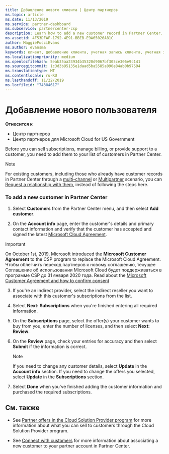 ```yaml
---
title: Добавление нового клиента | Центр партнеров
ms.topic: article
ms.date: 11/13/2019
ms.service: partner-dashboard
ms.subservice: partnercenter-csp
description: Learn how to add a new customer record in Partner Center. Then, you can sell the customer subscriptions, manage billing, or provide customer support.
ms.assetid: 4F53DFAF-1792-4E91-BBEB-E9A65026A81C
author: MaggiePucciEvans
ms.author: evansma
keywords: клиент, добавление клиента, учетная запись клиента, учетная запись клиента в Центре партнеров, клиенты, добавление клиентов, создание учетной записи клиента
ms.localizationpriority: medium
ms.openlocfilehash: 5eab35aa23934b35320d9067bf305ce306e9c141
ms.sourcegitcommit: 1c3d3b95135e1daad5ba5585a090e84ab0b97594
ms.translationtype: MT
ms.contentlocale: ru-RU
ms.lasthandoff: 11/22/2019
ms.locfileid: "74384617"
---
```

# <a name="add-a-new-customer"></a>Добавление нового пользователя

**Относится к**

-  Центр партнеров
-  Центр партнеров для Microsoft Cloud for US Government

Before you can sell subscriptions, manage billing, or provide support to a customer, you need to add them to your list of customers in Partner  Center.

>[!NOTE]
>For existing customers, including those who already have customer records in Partner Center through a [multi-channel](multichannel.md) or [Multipartner](multipartner.md) scenario, you can [Request a relationship with them](request-a-relationship-with-a-customer.md), instead of following the steps here.

### <a name="to-add-a-new-customer-in-partner-center"></a>To add a new customer in Partner Center

1. Select **Customers** from the Partner Center menu, and then select **Add customer**.

2. On the **Account info** page, enter the customer's details and primary contact information and verify that the customer has accepted and signed the latest [Microsoft Cloud Agreement](agreements.md).

>[!IMPORTANT] 
> On October 1st, 2019, Microsoft introduced the **Microsoft Customer Agreement** to the CSP program to replace the Microsoft Cloud Agreement. Чтобы облегчить переход партнеров к новому соглашению, текущее Соглашение об использовании Microsoft Cloud будет поддерживаться в программе CSP до 31 января 2020 года. Read about the [Microsoft Customer Agreement and how to confirm consent](confirm-customer-agreement.md)
  
3. If you're an indirect provider, select the indirect reseller you want to associate with this customer's subscriptions from the list.

4. Select **Next: Subscriptions** when you're finished entering all required information.

5. On the **Subscriptions** page, select the offer(s) your customer wants to buy from you, enter the number of licenses, and then select **Next: Review**.

6. On the **Review** page, check your entries for accuracy and then select **Submit** if the information is correct.

    >[!NOTE]
    >If you need to change any customer details, select **Update** in the **Account info** section. If you need to change the offers you selected, select **Update** in the **Subscriptions** section.

7. Select **Done** when you've finished adding the customer information and purchased the required subscriptions.

## <a name="see-also"></a>См. также

- See [Partner offers in the Cloud Solution Provider program](csp-offers.md) for more information about what you can sell to customers through the Cloud Solution Provider program.

- See [Connect with customers](customer-accounts.md) for more information about associating a new customer to your partner account in Partner Center.